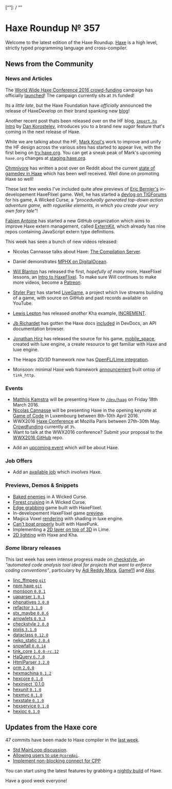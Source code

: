 [_template]: ../templates/roundup.html
[date]: / "2016-03-01 08:26:00"
[modified]: / "2016-03-08 14:45:00"
[published]: / "2016-03-08 15:30:00"
[“”]: / “”

# Haxe Roundup № 357

Welcome to the latest edition of the Haxe Roundup. [Haxe](http://haxe.org/?utm_source=haxe.io) is a high level, strictly typed programming language and cross-compiler.

## News from the Community

### News and Articles

The [World Wide Haxe Conference 2016 crowd-funding](https://fr.ulule.com/wwx2016/) campaign has officially [launched](https://twitter.com/silexlabs/status/707197540819714048)! The campaign currently sits at `3%` funded!

Its a _little late_, but the Haxe Foundation have _officially_ announced the
release of HaxeDevelop on their brand spanking new [blog](http://haxe.org/blog/meet-haxedevelop)!

Another recent post thats been released over on the HF blog, [`import.hx` Intro](http://haxe.org/blog/importhx-intro) by [Dan Korostelev](https://twitter.com/nadako), introduces you to a brand new
_sugar_ feature that's coming in the next release of Haxe.

While we are talking about the HF, [Mark Knol's](https://twitter.com/mknol)
work to improve and unify the HF design across the various sites has started 
to appear live, with the first being on [try.haxe.org](http://try.haxe.org/).
You can get a sneak peak of Mark's upcoming `haxe.org` changes at
[staging.haxe.org](http://staging.haxe.org/).

[Ohmnivore](https://twitter.com/4_AM_Games) has written a post over on Reddit
about the current [state of gamedev in Haxe](https://www.reddit.com/r/gamedev/comments/48z54l/the_state_of_gamedev_in_haxe/) which has been well received. Well done on promoting Haxe so well!

These last few weeks I've included quite afew previews of [Eric Bernier's](https://twitter.com/ericmbernier) in-developement HaxeFlixel game.
Well, he has started a [devlog on TIGForums](https://forums.tigsource.com/index.php?topic=54173.0) for his game, A Wicked Curse, a _“procedurally generated top-down action adventure game, with roguelike elements, in which you create your very own fairy tale”_!

[Fabien Antoine](https://twitter.com/fabantoine) has started a new GitHub
organization which aims to improve Haxe extern management, called 
[ExternKit](https://github.com/ExternKit), which already has nine 
repos containing JavaScript extern type definitions.

This week has seen a bunch of new videos released:
 - Nicolas Cannasse talks about Haxe: [The Compilation Server](https://www.youtube.com/watch?v=ckdOSCqUV6U).
 - Daniel demonstrates [MPHX on DigitalOcean](https://www.youtube.com/watch?v=MUx2CUtsnTU).
 - [Will Blanton](https://twitter.com/x01010111) has released the first, _hopefully of many more_, HaxeFlixel lessons, an [Intro to HaxeFlixel](https://www.youtube.com/watch?v=rXY9U3-o-wU). To make sure Will
continues to make more videos, become a [Patreon](https://www.patreon.com/x01010111?ty=h).
 - [Styler Parr](https://twitter.com/_wrongkiddied) has started [LiveGame](https://github.com/skylerparr/LiveGame), a project which live streams building of a game, with source on GitHub and past records available on YouTube.

- [Lewis Lepton](https://twitter.com/lewislepton) has released _another_ Kha example, [INCREMENT](https://github.com/lewislepton/kha-examples/tree/master/INCREMENT).
- [Jb Richardet](https://twitter.com/JbIPS) has gotten the Haxe docs 
[included](https://devdocs.io/haxe/) in DevDocs, an API documentation 
browser.
- [Jonathan Hirz](https://twitter.com/jonathanhirz) has released the source
for his game, [mobile_space](https://gitlab.com/jonathanhirz/mobile_space),
created with luxe engine, a create resource to get familiar with Haxe and 
luxe engine.
- The Heaps 2D/3D framework now has [OpenFL/Lime integration](https://github.com/ncannasse/heaps/pull/147).
- Monsoon: minimal Haxe web framework [announcement](https://groups.google.com/forum/#!msg/haxelang/xuIONZwJNxQ/6qHl24SOFQAJ) built ontop of `tink_http`.

### Events

- [Matthijs Kamstra](https://twitter.com/MatthijsKamstra) will be presenting Haxe to [`/dev/haag`](http://www.meetup.com/devhaag/events/228921908/) on Friday 18th March 2016.
- [Nicolas Cannasse](https://twitter.com/ncannasse) will be presenting Haxe in
the opening keynote at [Game of Code](http://www.gameofcode.eu/) in Luxembourg between 8th-10th April 2016.
- WWX2016 [Haxe Conference](http://wwx.silexlabs.org/2016/) at Mozilla Paris between 27th-30th May. [Crowdfunding](https://fr.ulule.com/wwx2016/) currently at `3%`.
- Want to talk at the WWX2016 conference? Submit your proposal to the [WWX2016 GitHub](https://github.com/silexlabs/wwx2016/#talks-workshops-hackathons) repo.
+	Add an [upcoming event](https://github.com/skial/haxe.io/labels/events) which _will_ be about Haxe.

### Job Offers

- Add an [available job](https://github.com/skial/haxe.io/labels/jobs) which _involves_ Haxe.

### Previews, Demos & Snippets

- [Baked enemies](https://twitter.com/ericmbernier/status/704161336356380672) in A Wicked Curse.
- [Forest cruising](https://twitter.com/ericmbernier/status/704872491072798720) in A Wicked Curse.
- [Edge grabbing](https://twitter.com/go_bluemonkeys/status/704312396915953664) game built with HaxeFlixel.
- In-developement HaxeFlixel game [preview](https://twitter.com/_eons/status/706277536964149248).
- Magica Voxel [rendering](https://twitter.com/espenb/status/706296854431010816) with shading in luxe engine.
- [Can't boat properly](https://twitter.com/fritzvd/status/706586274086387714) built with HaxePunk.
- Implementing a [2D layer on top of 3D](https://twitter.com/kircode/status/706588643314548736) in Lime.
- [2D lighting](https://twitter.com/dmitryhryppa/status/706640485524307969) with Haxe and Kha.

### *Some* library releases

This last week has seen intense progress made on [checkstyle](https://github.com/adireddy/haxe-checkstyle), an _“automated
code analysis tool ideal for projects that want to enforce coding
conventions”_, particulary by [Adi Reddy Mora](https://twitter.com/adireddy),
[Game11](https://twitter.com/Gama11_) and 
[Alex](https://github.com/AlexHaxe).

- [linc_ffmpeg `git`](https://github.com/delahee/linc_ffmpeg)
- [npm haxe `git`](https://twitter.com/damoebius/status/706774213181448192)
- [monsoon `0.0.1`](http://lib.haxe.org/p/monsoon)
- [uaparser `1.0.1`](http://lib.haxe.org/p/uaparser/)
- [phpnatives `3.0.0`](http://lib.haxe.org/p/phpnatives)
- [refactor `3.1.0`](http://lib.haxe.org/p/refactor)
- [stx_maybe `0.0.6`](http://lib.haxe.org/p/stx_maybe)
- [arrowlets `0.9.3`](http://lib.haxe.org/p/arrowlets)
- [checkstyle `2.0.0`](http://lib.haxe.org/p/checkstyle)
- [pixijs `3.1.0`](http://lib.haxe.org/p/pixijs)
- [dataclass `0.12.0`](http://lib.haxe.org/p/dataclass)
- [neko_static `2.0.4`](http://lib.haxe.org/p/neko_static)
- [snowfall `0.0.14`](http://lib.haxe.org/p/snowfall)
- [tink_core `1.0.0-rc.12`](http://lib.haxe.org/p/tink_core)
- [HaQuery `6.7.0`](http://lib.haxe.org/p/HaQuery)
- [HtmlParser `3.2.0`](http://lib.haxe.org/p/HtmlParser)
- [orm `2.0.0`](http://lib.haxe.org/p/orm)
- [hexmachina `0.1.2`](http://lib.haxe.org/p/hexmachina)
- [hexcore `0.1.0`](http://lib.haxe.org/p/hexcore)
- [hexinject `0.1.0](http://lib.haxe.org/p/hexinject)
- [hexunit `0.1.0`](http://lib.haxe.org/p/hexunit)
- [hexmvc `0.1.0`](http://lib.haxe.org/p/hexmvc)
- [hexstate `0.1.0`](http://lib.haxe.org/p/hexstate)
- [hexservice `0.1.0`](http://lib.haxe.org/p/hexservice)
- [hexioc `0.1.0`](http://lib.haxe.org/p/hexioc)

## Updates from the Haxe core

47 commits have been made to Haxe compiler in the [last week].

- [Std MainLoop discussion](https://github.com/HaxeFoundation/haxe/issues/3075#issuecomment-192624664).
- [Allowing users to use `@coreApi`](https://github.com/HaxeFoundation/haxe/issues/4066#issuecomment-192619317).
- [Implement non-blocking connect for CPP](https://github.com/HaxeFoundation/haxe/pull/3996)

You can start using the latest features by grabbing a [nightly build] of Haxe.

Have a good week everyone!

[last week]: https://github.com/issues?utf8=%E2%9C%93&q=closed%3A2016-02-28..2016-03-08+org%3Ahaxefoundation+is%3Aclosed+
[issues]: https://github.com/issues?utf8=%E2%9C%93&q=language%3Ahaxe+language%3Ac%2B%2B+language%3Ac+org%3Ahaxefoundation+org%3Aopenfl+org%3Asnowkit+org%3AKTXSoftware+org%3Ahaxeflixel+org%3Ahaxepunk+org%3Anmehost+org%3Ahaxeui+org%3Ahaxetink+org%3Anative-toolkit+org%3AStencyl+repo%3Ahaxe-js-kit+user%3Aunderscorediscovery+is%3Aclosed+closed%3A2016-02-28..2016-03-08+
[nightly build]: http://build.haxe.org
